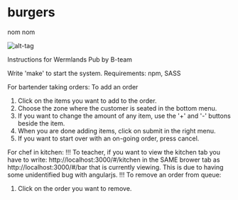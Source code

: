 # burgers

nom nom

![alt-tag](http://www.foundshit.com/pictures/animals/turtle-hamburger.jpg)



Instructions for Wermlands Pub by B-team

Write 'make' to start the system.
Requirements: npm, SASS


For bartender taking orders:
To add an order
1. Click on the items you want to add to the order.
2. Choose the zone where the customer is seated in the bottom menu.
3. If you want to change the amount of any item, use the '+' and '-' buttons beside the item.
4. When you are done adding items, click on submit in the right menu.
5. If you want to start over with an on-going order, press cancel.

For chef in kitchen:
!!!
    To teacher, if you want to view the kitchen tab you have to write:
       http://localhost:3000/#/kitchen
    in the SAME brower tab as
       http://localhost:3000/#/bar
    that is currently viewing.
    This is due to having some unidentified bug with angularjs.
!!!
To remove an order from queue:
1. Click on the order you want to remove.

